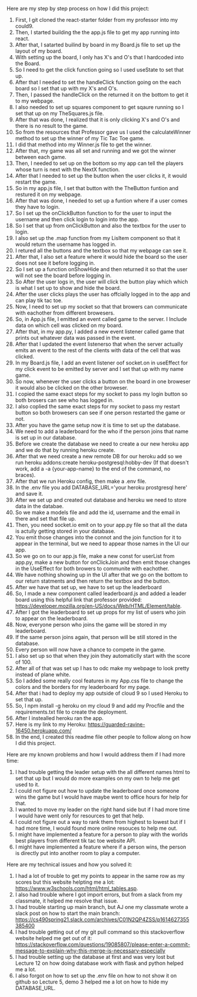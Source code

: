 Here are my step by step process on how I did this project:

1. First, I git cloned the react-starter folder from my professor into my could9.
2. Then, I started building the the app.js file to get my app running into react.
3. After that, I satarted builind by board in my Board.js file to set up the layout of my board.
4. With setting up the board, I only has X's and O's that I hardcoded into the Board.
5. So I need to get the click function going so I used useState to set that up.
6. After that I needed to set the handleClick function going on the each board so I set that up with my X's and O's.
7. Then, I passed the handleClick on the returned it on the bottom to get it to my webpage.
8. I also needed to set up squares component to get sqaure running so I set that up on my TheSquares.js file.
9. After that was done, I realized that it is only clicking X's and O's and there is no result to the game.
10. So from the resources that Professor gave us I used the calculateWinner method to set up the winner of my Tic Tac Toe game.
11. I did that method into my Winner.js file to get the winner.
12. After that, my game was all set and running and we got the winner between each game.
13. Then, I needed to set up on the bottom so my app can tell the players whose turn is next with the NextX function.
14. After that I needed to set up the button when the user clicks it, it would restart the game.
15. So in my app.js file, I set that button with the TheButton funtion and restured it on my webpage.
16. After that was done, I needed to set up a funtion where if a user comes they have to login. 
17. So I set up the onClickButton function to for the user to input the username and then click login to login into the app.
18. So I set that up from onClickButton and also the textbox for the user to login.
19. I also set up the .map function from my LisItem component so that it would return the username has logged in.
20. I retured all the buttons and the textbox so that my webpage can see it.
21. After that, I also set a feature where it would hide the board so the user does not see it before logging in.
22. So I set up a function onShowHide and then returned it so that the user will not see the board before logging in.
23. So After the user logs in, the user will click the button play which which is what I set up to show and hide the board.
24. After the user clicks plays the user has offcially logged in to the app and can play tik tac toe.
25. Now, I need to set up my socket so that that browers can communicate with eachother from different browesers. 
26. So, in App.js file, I emitted an event called game to the server. I Include data on which cell was clicked on my board.
27. After that, in my app.py, I added a new event listener called game that prints out whatever data was passed in the event.
28. After that I updated the  event listenerso that when the server actually emits an event to the rest of the clients with data of the cell that was clicked.
29. In my Board.js file, I add an event listener oof socket.on in useEffect for my click event to be emitted by server and I set that up with my name game.
30. So now, whenever the user clicks a button on the board in one broweser it would also be clicked on the other broweser.
31. I copied the same exact steps for my socket to pass my login button so both brosers can see who has logged in.
32. I also coplied the same exact steps for my socket to pass my restart button so both browesers can see if one person restarted the game or not.
33. After you have the game setup now it is time to set up the database. 
34. We need to add a leaderboard for the who if the person joins that name is set up in our database.
35. Before we create the database we need to create a our new heroku app and we do that by running heroku create.
36. After that we need create a new remote DB for our heroku add so we run heroku addons:create heroku-postgresql:hobby-dev (If that doesn't work, add a -a {your-app-name} to the end of the command, no braces).
37. After that we run Heroku config, then make a .env file.
38. In the .env file you add DATABASE_URL='your heroku prostgresql here' and save it.
39.  After we set up and created out database and heroku we need to store data in the databae.
40.  So we make a models file and add the id, username and the email in there and set that file up.
41.  Then, you need socket.io emit on to your app.py file so that all the data is actully getting stored in your database.
42.  You emit those changes into the connot and the join function for it to appear in the terminal, but we need to appear those names in the UI our app.
43.  So we go on to our app.js file, make a new const for userList from app.py, make a new button for onClickJoin and then emit those changes in the UseEffect for both browers to communite with eachother.
44.  We have nothing showing up in the UI after that we go on the bottom to our return statments and then return the textbox and the button.
45.  After we have that set up, we have to set up the leaderboard 
46.  So, I made a new component called leaderboard.js and added a leader board using this helpful link that professor provided: https://developer.mozilla.org/en-US/docs/Web/HTML/Element/table.
47.  After I got the leaderboard to set up props for my list of users who join to appear on the leaderboard. 
48.  Now, everyone person who joins the game will be stored in my leaderboard.
49.  If the same person joins again, that person will be still stored in the database.
50.  Every person will now have a chance to compete in the game.
51.  I also set up so that when they join they automaticlly start with the score of 100.
52.  After all of that was set up I has to odc make my webpage to look pretty instead of plane white.
53.  So I added some really cool features in my App.css file to change the colors and the borders for my leaderboard for my page.
54.  After that i had to deploy my app outside of cloud 9 so I used Heroku to set that up. 
55.  So, I npm install -g heroku on my cloud 9 and add my Procfile and the requirements.txt file to create the deployment.
56.  After I instealled heroku ran the app.
57.  Here is my link to my Heroku: https://guarded-ravine-16450.herokuapp.com/
58.  In the end, I created this readme file other people to follow along on how I did this project.

Here are my known problems and how I would address them if I had more time:
1. I had trouble getting the leader setup with the all different names html to set that up but I would do more examples on my own to help me get used to it.
2. I could not figure out how to update the leaderboard once someone wins the game but I would have maybe went to office hours for help for that.
3. I wanted to move my leader on the right hand side but if I had more time I would have went only for resources to get that help.
4. I could not figure out a way to rank them from highest to lowest but if I had more time, I would found more online resouces to help me out.
5. I might have implemented a feature for a person to play with the worlds best players from different tik tac toe website API.
6. I might have implemented a feature where if a person wins, the person is directly put into another room to play a computer.

Here are my technical issues and how you solved it: 
1. I had a lot of trouble to get my points to appear in the same row as my scores but this website helpting me a lot: https://www.w3schools.com/html/html_tables.asp.
2. I also had trouble where I got import errors, but from a slack from my classmate, it helped me resolve that issue.
3. I had trouble starting up main branch, but AJ one my classmate wrote a slack post on how to start the main branch: https://cs490spring21.slack.com/archives/C01N2QP4ZSS/p1614627355385400
4. I had trouble getting out of my git pull command so this stackoverflow website helped me get out of it: https://stackoverflow.com/questions/19085807/please-enter-a-commit-message-to-explain-why-this-merge-is-necessary-especially
5. I had trouble setting up the database at first and was very lost but Lecture 12 on how doing database work with flask and python helped me a lot.
6. I also forgot on how to set up the .env file on how to not show it on github so Lecture 5, demo 3 helped me a lot on how to hide my DATABASE_URL.
